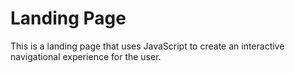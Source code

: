 # Landing Page

This is a landing page that uses JavaScript to create an interactive
navigational experience for the user.
